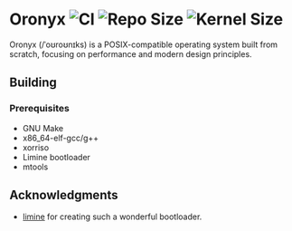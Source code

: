 Oronyx ![CI](https://github.com/oronyx/oronyx/actions/workflows/build.yml/badge.svg) ![Repo Size](https://img.shields.io/github/repo-size/oronyx/oronyx) ![Kernel Size](https://img.shields.io/badge/Kernel%20Size-926KB-blue)
====

Oronyx (/ˈoʊroʊnɪks) is a POSIX-compatible operating system built from scratch, focusing on performance and modern
design principles.

## Building

### Prerequisites

- GNU Make
- x86_64-elf-gcc/g++
- xorriso
- Limine bootloader
- mtools

## Acknowledgments

- [limine](https://github.com/limine-bootloader/limine) for creating such a wonderful bootloader.